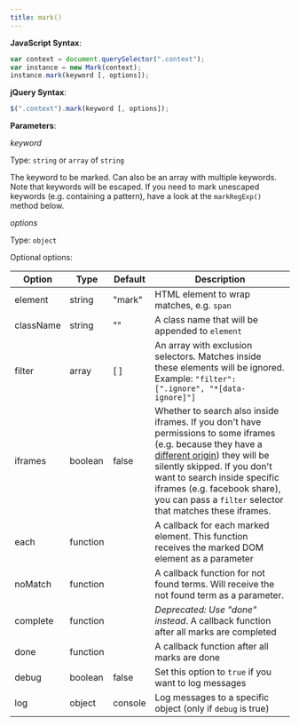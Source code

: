 ```yaml
---
title: mark()
---
```


**JavaScript Syntax**:

```javascript
var context = document.querySelector(".context");
var instance = new Mark(context);
instance.mark(keyword [, options]);
```

**jQuery Syntax**:

```javascript
$(".context").mark(keyword [, options]);
```

**Parameters**:

_keyword_

Type: `string` or `array` of `string`

The keyword to be marked. Can also be an array with multiple keywords. Note that
keywords will be escaped. If you need to mark unescaped keywords (e.g.
containing a pattern), have a look at the `markRegExp()` method below.

_options_

Type: `object`

Optional options:

| Option    | Type     | Default | Description                                                                                                                                                                                                                                                                                                    |
|-----------|----------|---------|----------------------------------------------------------------------------------------------------------------------------------------------------------------------------------------------------------------------------------------------------------------------------------------------------------------|
| element   | string   | "mark"  | HTML element to wrap matches, e.g. `span`                                                                                                                                                                                                                                                                      |
| className | string   | ""      | A class name that will be appended to `element`                                                                                                                                                                                                                                                                |
| filter    | array    | [ ]     | An array with exclusion selectors. Matches inside these elements will be ignored. Example: `"filter": [".ignore", "*[data-ignore]"]`                                                                                                                                                                           |
| iframes   | boolean  | false   | Whether to search also inside iframes. If you don't have permissions to some iframes (e.g. because they have a [different origin][SOP]) they will be silently skipped. If you don't want to search inside specific iframes (e.g. facebook share), you can pass a `filter` selector that matches these iframes. |
| each      | function |         | A callback for each marked element. This function receives the marked DOM element as a parameter                                                                                                                                                                                                               |
| noMatch   | function |         | A callback function for not found terms. Will receive the not found term as a parameter.                                                                                                                                                                                                                       |
| complete  | function |         | _Deprecated: Use "done" instead_. A callback function after all marks are completed                                                                                                                                                                                                                            |
| done      | function |         | A callback function after all marks are done                                                                                                                                                                                                                                                                   |
| debug     | boolean  | false   | Set this option to `true` if you want to log messages                                                                                                                                                                                                                                                          |
| log       | object   | console | Log messages to a specific object (only if  `debug` is true)                                                                                                                                                                                                                                                   |


[diacritic]: https://en.wikipedia.org/wiki/Diacritic
[SOP]: https://en.wikipedia.org/wiki/Same-origin_policy
